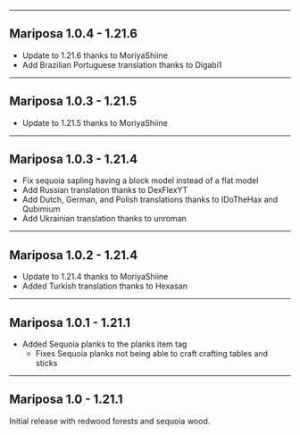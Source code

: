 ------------------------------------------------------
Mariposa 1.0.4 - 1.21.6
------------------------------------------------------
- Update to 1.21.6 thanks to MoriyaShiine
- Add Brazilian Portuguese translation thanks to Digabi1

------------------------------------------------------
Mariposa 1.0.3 - 1.21.5
------------------------------------------------------
- Update to 1.21.5 thanks to MoriyaShiine

------------------------------------------------------
Mariposa 1.0.3 - 1.21.4
------------------------------------------------------
- Fix sequoia sapling having a block model instead of a flat model
- Add Russian translation thanks to DexFlexYT
- Add Dutch, German, and Polish translations thanks to IDoTheHax and Qubimium
- Add Ukrainian translation thanks to unroman

------------------------------------------------------
Mariposa 1.0.2 - 1.21.4
------------------------------------------------------
- Update to 1.21.4 thanks to MoriyaShiine
- Added Turkish translation thanks to Hexasan

------------------------------------------------------
Mariposa 1.0.1 - 1.21.1
------------------------------------------------------
- Added Sequoia planks to the planks item tag
  - Fixes Sequoia planks not being able to craft crafting tables and sticks

------------------------------------------------------
Mariposa 1.0 - 1.21.1
------------------------------------------------------
Initial release with redwood forests and sequoia wood.
